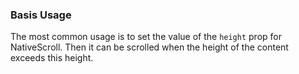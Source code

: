 ### Basis Usage

The most common usage is to set the value of the `height` prop for NativeScroll. Then it can be scrolled when the height of the content exceeds this height.
